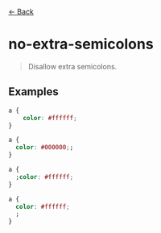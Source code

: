 [&#x2190; Back](./)
# no-extra-semicolons

> Disallow extra semicolons.

 

## Examples

<code-highlight>
 
<div slot="correct">

```css
a {
    color: #ffffff;
}

```

</div>

 
<div slot="incorrect">

```css
a {
  color: #000000;;
}

a {
  ;color: #ffffff;
}

a {
  color: #ffffff;
  ;
}
```

</div>

 
</code-highlight>

